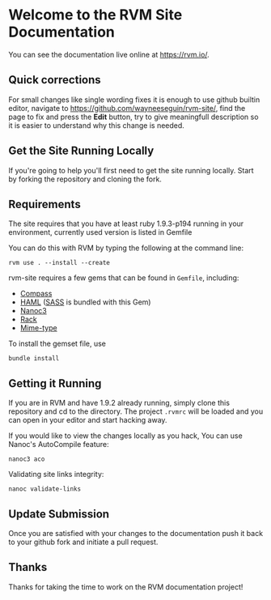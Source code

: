 # Welcome to the RVM Site Documentation

You can see the documentation live online at <https://rvm.io/>.

## Quick corrections

For small changes like single wording fixes it is enough to use github builtin editor,
navigate to https://github.com/wayneeseguin/rvm-site/, find the page to fix and press the **Edit** button,
try to give meaningfull description so it is easier to understand why this change is needed.

## Get the Site Running Locally

If you're going to help you'll first need to get the site running locally. Start by forking the repository and cloning the fork.

## Requirements

The site requires that you have at least ruby 1.9.3-p194 running in your environment, currently used version is listed in Gemfile

You can do this with RVM by typing the following at the command line:

    rvm use . --install --create

rvm-site requires a few gems that can be found in `Gemfile`, including:

- [Compass](http://compass-style.org/)
- [HAML](http://haml-lang.com/) ([SASS](http://sass-lang.com/) is bundled with this Gem)
- [Nanoc3](http://nanoc.stoneship.org/)
- [Rack](http://guides.rubyonrails.org/rails_on_rack.html)
- [Mime-type](http://rubyforge.org/projects/mime-types/)

To install the gemset file, use

    bundle install


## Getting it Running

If you are in RVM and have 1.9.2 already running,
simply clone this repository and cd to the directory.
The project `.rvmrc` will be loaded and you can open in your editor and start
hacking away.

If you would like to view the changes locally as you hack,
You can use Nanoc's AutoCompile feature:

    nanoc3 aco

Validating site links integrity:

    nanoc validate-links


## Update Submission

Once you are satisfied with your changes to the documentation push it back to your github fork and initiate a pull request.

## Thanks

Thanks for taking the time to work on the RVM documentation project!
